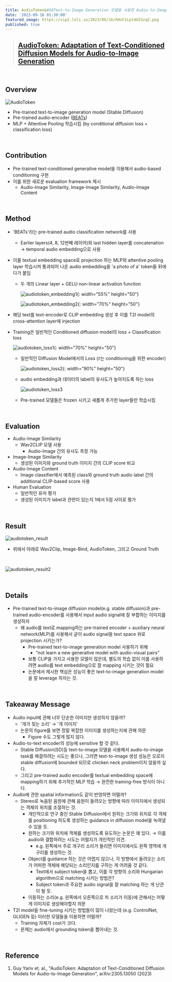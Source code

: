 ```yaml
---
title: AudioToken&#58Text-to-Image Generation 모델을 사용한 Audio-to-Image Generation
date: '2023-09-16 01:30:00'
featured_image: https://vip2.loli.io/2023/09/16/hHsF1Lpt4UIXzqZ.png
published: true
---
```






> ## [AudioToken: Adaptation of Text-Conditioned Diffusion Models for Audio-to-Image Generation](https://arxiv.org/abs/2305.13050)

<br/>

## Overview



![AudioToken](https://vip2.loli.io/2023/09/16/hHsF1Lpt4UIXzqZ.png)



- Pre-trained text-to-image generation model (Stable Diffusion)
- Pre-trained audio-encoder ([BEATs](https://arxiv.org/abs/2212.09058))
- MLP + Attentive Pooling 학습시킴 (by conditional diffusion loss + classification loss)



<br/>



## Contribution



- Pre-trained text-conditioned generative model을 이용해서 audio-based conditioning 구현
- 이를 위한 새로운 evaluation framework 제시
  - Audio-Image Similarity, Image-Image Similarity, Audio-Image Content



<br/>



## Method



- 'BEATs'라는 pre-trained audio classification network를 사용

  - Earlier layers(4, 8, 12번째 레이어)와 last hidden layer를 concatenation → temporal audio embedding으로 사용

- 이를 textual embedding space로 projection 하는 MLP와 attentive pooling layer 학습시켜 통과되어 나온 audio embedding을 'a photo of a' token들 뒤에다가 붙임

  - 두 개의 Linear layer + GELU non-linear activation function

    ![audiotoken_embedding1](https://vip2.loli.io/2023/09/16/U7V3OD9XYdKtnHM.png){: width="55%" height="50"}

    ![audiotoken_embedding2](https://vip2.loli.io/2023/09/16/zuQD5ZST6298qA4.png){: width="70%" height="50"}

- 해당 text를 text-encoder로 CLIP embedding 생성 후 이를 T2I model의 cross-attention layer에 injection

- Training은 일반적인 Conditioned diffusion model의 loss + Classification loss

  ![audiotoken_loss1](https://vip2.loli.io/2023/09/16/GAgRJjVeB8xnUIt.png){: width="70%" height="50"}

  

  - 일반적인 Diffusion Model에서의 Loss (𝜏는 conditioning을 위한 encoder)

    ![audiotoken_loss2](https://vip2.loli.io/2023/09/16/JKZCghsxOIwEY89.png){: width="90%" height="50"}

  - audio embedding과 데이터의 label의 유사도가 높아지도록 하는 loss

    ![audiotoken_loss3](https://vip2.loli.io/2023/09/16/9FYzPHL6DhmO5gW.png)

  - Pre-trained 모델들은 frozen 시키고 새롭게 추가한 layer들만 학습시킴



<br/>



## Evaluation



- Audio-Image Similarity
  - Wav2CLIP 모델 사용
    - Audio-Image 간의 유사도 측정 가능
- Image-Image Similarity
  - 생성된 이미지와 ground truth 이미지 간의 CLIP score 비교
- Audio-Image Content
  - Image classifier에서 예측된 class와 ground truth audio label 간의 additional CLIP-based score 사용
- Human Evaluation
  - 일반적인 유저 평가
  - 생성된 이미지가 label과 관련이 있는지 1에서 5점 사이로 평가



<br/>





## Result

![audiotoken_result](https://vip2.loli.io/2023/09/16/iIFqfGbelWs7SEC.png)

- 위에서 아래로 Wav2Clip, Image-Bind, AudioToken, 그리고 Ground Truth

<br/>

![audiotoken_result2](https://vip2.loli.io/2023/09/16/kRMSJ6lBQtE1qpY.png)

<br/>



## Details



- Pre-trained text-to-image diffusion model(e.g. stable diffusion)과 pre-trained audio-encoder를 사용해서 input audio signal에 잘 부합하는 이미지를 생성하자
  - 왜 audio를 text로 mapping하는 pre-trained encoder + auxiliary neural network(MLP)를 사용해서 굳이 audio signal을 text space 위로 projection 시키는가?
    - Pre-trained text-to-image generation model 사용하기 위해
      - “not learn a new generative model with audio-visual pairs”
    - 보통 CLIP을 가지고 사용한 모델이 많은데, 별도의 학습 없이 이를 사용하려면 audio를 text embedding으로 잘 mapping 시키는 것이 필요
    - 논문에서 제시한 핵심은 성능이 좋은 text-to-image generation model을 잘 leverage 하자는 것.



<br/>



## Takeaway Message



- Audio input에 관해 너무 단순한 이미지만 생성하지 않을까?
  - '개가 짖는 소리' → '개 이미지'
  - 논문의 figure를 보면 정말 복잡한 이미지를 생성하는지에 관해 의문
    - Figure 수도 그렇게 많지 않다.
- Audio-to-text encoder의 성능에 sensitive 할 것 같다.
  - Stable Diffusion(SD)등 text-to-image 모델을 사용해서 audio-to-image task를 해결하려는 시도는 좋으나, 그러면 text-to-image 생성 성능은 오로지 stable diffusion에 bounded 되므로 chicken neck problem이지 않을까 싶다.
  - 그리고 pre-trained audio encoder를 textual embedding space에 mapping하기 위해 추가적인 MLP 학습 → 완전한 training-free 방식이 아니다.
- Audio에 관한 spatial information도 같이 반영하면 어떨까?
  - Stereo로 녹음된 음원에 관해 음원이 들려오는 방향에 따라 이미지에서 생성되는 객체의 위치를 조절하는 것.
    - 개인적으로 연구 중인 Stable Diffusion에서 원하는 크기와 위치로 각 객체를 positioning 하도록 생성하는 guidance in diffusion model을 녹여낼 수 있을 듯.
    - 원하는 크기와 위치에 객체를 생성하도록 유도하는 논문은 꽤 있다. → 이를 audio와 결합하려는 시도는 어떨지가 개인적인 의견.
      - e.g. 왼쪽에서 주로 개구리 소리가 들리면 이미지에서도 왼쪽 영역에 개구리를 생성하는 것.
    - Object를 guidance 하는 것은 어렵지 않으나, 각 방향에서 들려오는 소리가 어떠한 객체에 해당되는 소리인지를 구하는 게 어려울 것 같다.
      - Text에서 subject token을 뽑고, 이를 각 방향의 소리와 Hungarian algorithm으로 matching 시키는 방법은?
      - Subject token과 주요한 audio signal을 잘 matching 하는 게 난관이 될 듯.
    - 이동하는 소리(e.g. 왼쪽에서 오른쪽으로 차 소리가 이동)에 관해서는 어떻게 이미지로 생성해야할지 의문
- T2I model을 fine-tuning 시키는 방법들이 많이 나왔는데 (e.g. ControlNet, GLIGEN 등) 이러한 모델들을 이용하면 어떨까?
  - Training 자체가 cost가 크다.
  - 문제는 audio에서 grounding token을 뽑아내는 것.



<br/>



## Reference



1. Guy Yariv et. al., "AudioToken: Adaptation of Text-Conditioned Diffusion Models for Audio-to-Image Generation", arXiv:2305.13050 (2023)
